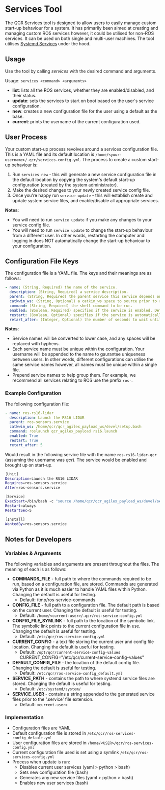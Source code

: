 # Services Tool

The QCR Services tool is designed to allow users to easily manage custom start-up behaviour for a system. It has primarily been aimed at creating and managing custom ROS services however, it could be utilised for non-ROS services. It can be used on both single and multi-user machines. The tool utilises [Systemd Services](https://www.freedesktop.org/software/systemd/man/systemd.service.html) under the hood. 

## Usage

Use the tool by calling *services* with the desired command and arguments.

Usage: `services <command> <arguments>`

- **list**: lists all the ROS services, whether they are enabled/disabled, and their status.
- **update**: sets the services to start on boot based on the user's service configuration.
- **new**: creates a new configuration file for the user using a default as the base.
- **current**: prints the username of the current configuration used.

## User Process

Your custom start-up process revolves around a services configuration file. This is a YAML file and its default location is `/home/<your-username>/.qcr/services-config.yml`. The process to create a custom start-up behaviour is:

1. Run `services new` - this will generate a new service configuration file in the default location by copying the system's default start-up configuration (created by the system administrator).
2. Make the desired changes to your newly created service config file.
3. Once you're happy run `service update` - this will establish create and update system service files, and enable/disable all appropriate services.

**Notes**:

- You will need to run `service update` if you make any changes to your service config file.
- You will need to run `service update` to change the start-up behaviour from a different user. In other words, restarting the computer and logging in does NOT automatically change the start-up behaviour to your configuration. 

## Configuration File Keys

The configuration file is a YAML file. The keys and their meanings are as follows:

```yaml
- name: (String, Required) the name of the service.
  description: (String, Required) a service description.
  parent: (String, Required) the parent service this service depends on.
  catkwin_ws: (String, Optional) a catkin_ws space to source prior to running the command. Defaults to no workspace.
  command: (String, Required) the shell command to be run.
  enabled: (Boolean, Required) specifies if the service is enabled. Defaults to True.
  restart: (Boolean, Optional) specifies if the service is automatically restarted. Defaults to True.
  retart_after: (Integer, Optional) the number of seconds to wait until attempting to restart the service. Defaults to 5.
```

**Notes**:

- Service names will be converted to lower case, and any spaces will be replaced with hyphens.
- Each service name must be unique within the configuration. Your username will be appended to the name to gaurantee uniqueness between users. In other words, different configurations can utilise the same service names however, all names must be unique within a single file.
- Prepend service names to help group them. For example, we recommend all services relating to ROS use the prefix `ros-`.

### Example Configuration

The following configuration file:

```yaml
- name: ros-rs16-lidar
  description: Launch the RS16 LIDAR
  parent: ros-sensors.service
  catkwin_ws: /home/qcr/qcr_agilex_payload_ws/devel/setup.bash
  command: roslaunch qcr_agilex_payload rs16.launch
  enabled: True
  restart: True
  retart_after: 5
```

Would result in the following service file with the name `ros-rs16-lidar-qcr` (assuming the username was *qcr*). The service would be enabled and brought up on start-up.

```bash
[Unit]
Description=Launch the RS16 LIDAR
Requires=ros-sensors.service
After=ros-sensors.service

[Service]
ExecStart=/bin/bash -c "source /home/qcr/qcr_agilex_payload_ws/devel/setup.bash && roslaunch qcr_agilex_payload rs16.launch"
Restart=always
RestartSec=5

[Install]
WantedBy=ros-sensors.service

```


## Notes for Developers

### Variables & Arguments

The following variables and arguments are present throughout the files. The meaning of each is as follows:

- **COMMANDS_FILE** - full path to where the commands required to be run, based on a configuration file, are stored. Commands are generated via Python as it is much easier to handle YAML files within Python. Changing the default is  useful for testing.
    - Default: /tmp/ros-service-commands
- **CONFIG_FILE** - full path to a configuration file. The default path is based on the current user. Changing the default is  useful for testing.
    - Default: `/home/<current-user>/.qcr/ros-service-config.yml`
- **CONFIG_FILE_SYMLINK** - full path to the location of the symbolic link. The symbolic link points to the current configuration file in use. Changing the default is  useful for testing.
    - Default: `/etc/qcr/ros-service-config.yml`
- **CURRENT_CONFIG** - a text file storing the current user and config file location. Changing the default is useful for testing.
    - Default: `/opt/qcr/current-service-config-values`
CURRENT_CONFIG="/etc/qcr/current-service-config-values"
- **DEFAULT_CONFIG_FILE** - the location of the default config file. Changing the default is useful for testing.
    - Default: `/etc/qcr/ros-service-config_default.yml`
- **SERVICE_PATH** - contains the path to where systemd service files are stored. Changing the default is useful for testing.
    - Default: `/etc/systemd/system/`
- **SERVICE_USER** - contains a string appended to the generated service files prior to the '.service' file extension.
    - Default: `<current-user>`


### Implementation

- Configuration files are YAML
- Default configuration file is stored in `/etc/qcr/ros-services-config_default.yml`
- User configuration files are stored in `/home/<USER>/qcr/ros-services-config.yml`
- Current configuration file used is set using a symlink `/etc/qcr/ros-services-config.yml`
- Process when update is run:
    - Disables current user services (yaml > python > bash)
    - Sets new configuration file (bash)
    - Generates any new service files (yaml > python > bash)
    - Enables new user services (bash)
